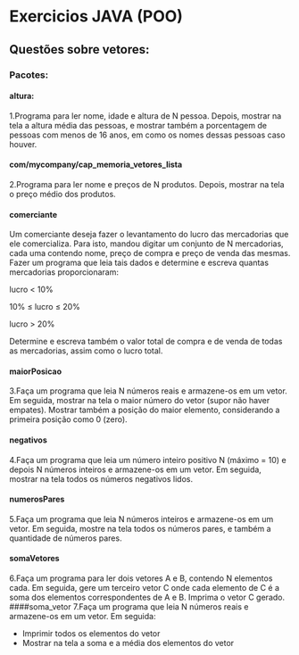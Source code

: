 # Exercicios JAVA (POO)
## Questões sobre vetores: 
### Pacotes:
#### altura: 
1.Programa para ler nome, idade e altura de N pessoa. Depois, mostrar na
tela a altura média das pessoas, e mostrar também a porcentagem de pessoas com menos de 16 anos,
em como os nomes dessas pessoas caso houver.
#### com/mycompany/cap_memoria_vetores_lista
2.Programa para ler nome e preços de N produtos. Depois, mostrar na
tela o preço médio dos produtos.
#### comerciante
Um comerciante deseja fazer o levantamento do lucro das mercadorias que ele comercializa. Para isto,
mandou digitar um conjunto de N mercadorias, cada uma contendo nome, preço de compra e preço de
venda das mesmas. Fazer um programa que leia tais dados e determine e escreva quantas mercadorias
proporcionaram:

 lucro < 10%
 
 10% ≤ lucro ≤ 20%
 
 lucro > 20%
 
Determine e escreva também o valor total de compra e de venda de todas as mercadorias, assim como
o lucro total.
#### maiorPosicao
3.Faça um programa que leia N números reais e armazene-os em um vetor. Em seguida, mostrar na tela
o maior número do vetor (supor não haver empates). Mostrar também a posição do maior elemento,
considerando a primeira posição como 0 (zero).

#### negativos
4.Faça um programa que leia um número inteiro positivo N (máximo = 10) e depois N números inteiros
e armazene-os em um vetor. Em seguida, mostrar na tela todos os números negativos lidos.
#### numerosPares
5.Faça um programa que leia N números inteiros e armazene-os em um vetor. Em seguida, mostre na
tela todos os números pares, e também a quantidade de números pares.
#### somaVetores
6.Faça um programa para ler dois vetores A e B, contendo N elementos cada. Em seguida, gere um
terceiro vetor C onde cada elemento de C é a soma dos elementos correspondentes de A e B. Imprima
o vetor C gerado.
####soma_vetor
7.Faça um programa que leia N números reais e armazene-os em um vetor. Em seguida:
- Imprimir todos os elementos do vetor
- Mostrar na tela a soma e a média dos elementos do vetor

